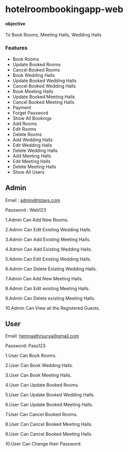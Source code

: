 # hotelroombookingapp-web


#### objective
To Book Rooms, Meeting Halls, Wedding Halls

### Features
* Book Rooms
* Update Booked Rooms
* Cancel Booked Rooms
* Book Wedding Halls
* Update Booked Wedding Halls
* Cancel Booked Wedding Halls
* Book Meeting Halls
* Update Booked Meeting Halls
* Cancel Booked Meeting Halls
* Payment
* Forget Password
* Show All Bookings
* Add Rooms 
* Edit Rooms
* Delete Rooms
* Add Wedding Halls 
* Edit Wedding Halls
* Delete Wedding Halls
* Add Meeting Halls 
* Edit Meeting Halls
* Delete Meeting Halls
* Show All Users

## Admin

Email : admin@tstays.com

Password : Web123

1.Admin Can Add New Rooms.

2.Admin Can Edit Existing Wedding Halls.

3.Admin Can Add Existing Meeting Halls.

4.Admin Can Add Existing Wedding Halls.

5.Admin Can Edit Existing Wedding Halls.

6.Admin Can Delete Existing Wedding Halls.

7.Admin Can Add New Meeting Halls.

8.Admin Can Edit existing Meeting Halls.

9.Admin Can Delete existing Meeting Halls.

10.Admin Can View all the Registered Guests.






## User

Email: hemnaathrsurya@gmail.com

Password: Pass123

1.User Can Book Rooms.

2.User Can Book Wedding Halls.

3.User Can Book Meeting Halls.

4.User Can Update Booked Rooms.

5.User Can Update Booked Wedding Halls.

6.User Can Update Booked Meeting Halls.

7.User Can Cancel Booked Rooms.

8.User Can Cancel Booked Meeting Halls.

9.User Can Cancel Booked Meeting Halls.

10.User Can Change their Password.
